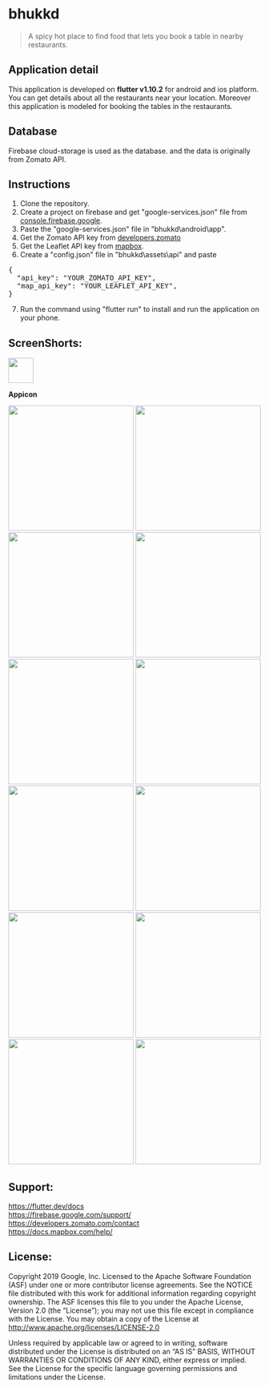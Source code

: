 # bhukkd 
> A spicy hot place to find food that lets you book a table in nearby restaurants.

## Application detail
This application is developed on **flutter v1.10.2** for android and ios platform. You can get details about all the restaurants near your location. Moreover this application is modeled for booking the tables in the restaurants.

## Database
Firebase cloud-storage is used as the database. and the data is originally from Zomato API.

## Instructions
1. Clone the repository.
2. Create a project on firebase and get "google-services.json" file from <a href="https://console.firebase.google.com/" width="250">  console.firebase.google</a>.
3. Paste the "google-services.json" file in "bhukkd\android\app\".
4. Get the Zomato API key from <a href="https://developers.zomato.com/api" width="250">developers.zomato</a>
5. Get the Leaflet API key from <a href="https://account.mapbox.com" width="250">mapbox</a>.
6. Create a "config.json" file in "bhukkd\assets\api\" and paste
<pre>
{
  "api_key": "YOUR_ZOMATO_API_KEY",
  "map_api_key": "YOUR_LEAFLET_API_KEY",
}
</pre>
7. Run the command using "flutter run" to install and run the application on your phone.
  

## ScreenShorts:
<p float="left">
  <a href="https://imgur.com/Mw28Pwg.jpg"><img src="https://imgur.com/Mw28Pwg.jpg" width="50"></a>
<p><b>Appicon</b></p>
  
<a href="https://imgur.com/sNyNdpS.jpg"><img src="https://imgur.com/sNyNdpS.jpg" width="250"></a>
<a href="https://imgur.com/iy9iVVi.jpg"><img src="https://imgur.com/iy9iVVi.jpg" width="250"></a>
<a href="https://imgur.com/FvNqfKU.jpg"><img src="https://imgur.com/FvNqfKU.jpg" width="250"></a>
<a href="https://imgur.com/KouC32j.jpg"><img src="https://imgur.com/KouC32j.jpg" width="250"></a>
<a href="https://imgur.com/zhgCiW1.jpg"><img src="https://imgur.com/zhgCiW1.jpg" width="250"></a>
<a href="https://imgur.com/dXennD8.jpg"><img src="https://imgur.com/dXennD8.jpg" width="250"></a>
<a href="https://imgur.com/UXQcCrn.jpg"><img src="https://imgur.com/UXQcCrn.jpg" width="250"></a>
<a href="https://imgur.com/KA6Ne3g.jpg"><img src="https://imgur.com/KA6Ne3g.jpg" width="250"></a>
<a href="https://imgur.com/8nHHNkj.jpg"><img src="https://imgur.com/8nHHNkj.jpg" width="250"></a>
<a href="https://imgur.com/77z8SmG.jpg"><img src="https://imgur.com/77z8SmG.jpg" width="250"></a>
<a href="https://imgur.com/devAatO.jpg"><img src="https://imgur.com/devAatO.jpg" width="250"></a>
<a href="https://imgur.com/ci4cSPv.jpg"><img src="https://imgur.com/ci4cSPv.jpg" width="250"></a>
</p>

## Support:
https://flutter.dev/docs
<br>
https://firebase.google.com/support/
<br>
https://developers.zomato.com/contact
<br>
https://docs.mapbox.com/help/

## License:
Copyright 2019 Google, Inc. Licensed to the Apache Software Foundation (ASF) under one or more contributor license agreements. See the NOTICE file distributed with this work for additional information regarding copyright ownership. The ASF licenses this file to you under the Apache License, Version 2.0 (the “License”); you may not use this file except in compliance with the License. You may obtain a copy of the License at http://www.apache.org/licenses/LICENSE-2.0

Unless required by applicable law or agreed to in writing, software distributed under the License is distributed on an “AS IS” BASIS, WITHOUT WARRANTIES OR CONDITIONS OF ANY KIND, either express or implied. See the License for the specific language governing permissions and limitations under the License.
